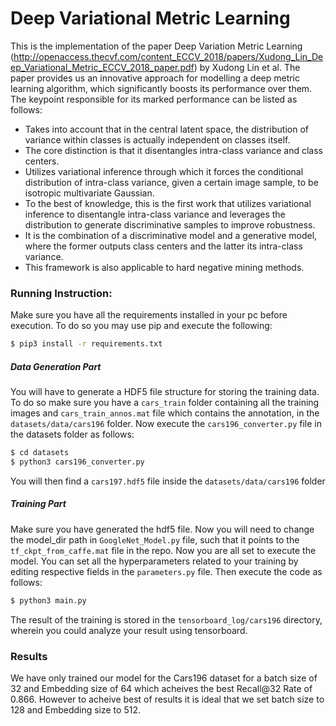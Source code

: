 # Deep Variational Metric Learning
This is the implementation of the paper Deep Variation Metric Learning (http://openaccess.thecvf.com/content_ECCV_2018/papers/Xudong_Lin_Deep_Variational_Metric_ECCV_2018_paper.pdf) by Xudong Lin et al. 
The paper provides us an innovative approach for modelling a deep metric learning algorithm, which significantly boosts its performance over them. The keypoint responsible for its marked performance can be listed as follows:
 - Takes into account that in the central latent space, the distribution of variance within classes is actually independent on classes itself.
 -  The core distinction is that it disentangles intra-class variance and class centers.
 -  Utilizes variational inference through which it forces the conditional distribution of intra-class variance, given a certain image sample, to be isotropic multivariate Gaussian.
 - To the best of knowledge, this is the first work that utilizes variational inference to disentangle intra-class variance and leverages the distribution to generate discriminative samples to improve robustness.
 - It is the combination of a discriminative model and a generative model, where the former outputs class centers and the latter its intra-class variance.
 -  This framework is also applicable to hard negative mining methods.

### Running Instruction:
Make sure you have all the requirements installed in your pc before execution. To do so you may use pip and execute the following:
```sh
$ pip3 install -r requirements.txt
```
##### Data Generation Part
You will have to generate a HDF5 file structure for storing the training data. To do so make sure you have a `cars_train` folder containing all the training images and `cars_train_annos.mat` file which contains the annotation, in the  `datasets/data/cars196` folder. Now execute the `cars196_converter.py` file in the datasets folder as follows:
```sh
$ cd datasets
$ python3 cars196_converter.py
```
You will then find a `cars197.hdf5` file inside the `datasets/data/cars196` folder

##### Training Part
Make sure you have generated the hdf5 file. Now you will need to change the model_dir path in `GoogleNet_Model.py` file, such that it points to the `tf_ckpt_from_caffe.mat` file in the repo. Now you are all set to execute the model.
You can set all the hyperparameters related to your training by editing respective fields in the `parameters.py` file. Then execute the code as follows:
```sh
$ python3 main.py
```
The result of the training is stored in the `tensorboard_log/cars196` directory, wherein you could analyze your result using tensorboard.

### Results
We have only trained our model for the Cars196 dataset for a batch size of 32 and Embedding size of 64 which acheives the best Recall@32 Rate of 0.866. However to acheive best of results it is ideal that we set batch size to 128 and Embedding size to 512.